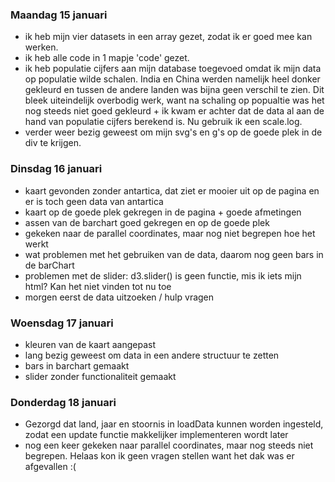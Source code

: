 ### Maandag 15 januari
- ik heb mijn vier datasets in een array gezet, zodat ik er goed mee kan werken.
- ik heb alle code in 1 mapje 'code' gezet.
- ik heb populatie cijfers aan mijn database toegevoed omdat ik mijn data op populatie
wilde schalen. India en China werden namelijk heel donker gekleurd en tussen de
andere landen was bijna geen verschil te zien. Dit bleek uiteindelijk overbodig werk,
want na schaling op popualtie was het nog steeds niet goed gekleurd + ik kwam er
achter dat de data al aan de hand van populatie cijfers berekend is. Nu gebruik ik
een scale.log.
- verder weer bezig geweest om mijn svg's en g's op de goede plek in de div te krijgen.

### Dinsdag 16 januari
- kaart gevonden zonder antartica, dat ziet er mooier uit op de pagina en er is toch
geen data van antartica
- kaart op de goede plek gekregen in de pagina + goede afmetingen
- assen van de barchart goed gekregen en op de goede plek
- gekeken naar de parallel coordinates, maar nog niet begrepen hoe het werkt
- wat problemen met het gebruiken van de data, daarom nog geen bars in de barChart
- problemen met de slider: d3.slider() is geen functie, mis ik iets mijn html? Kan
het niet vinden tot nu toe
- morgen eerst de data uitzoeken / hulp vragen

### Woensdag 17 januari
- kleuren van de kaart aangepast
- lang bezig geweest om data in een andere structuur te zetten
- bars in barchart gemaakt
- slider zonder functionaliteit gemaakt

### Donderdag 18 januari
- Gezorgd dat land, jaar en stoornis in loadData kunnen worden ingesteld, zodat
een update functie makkelijker implementeren wordt later
- nog een keer gekeken naar parallel coordinates, maar nog steeds niet begrepen.
Helaas kon ik geen vragen stellen want het dak was er afgevallen :(
